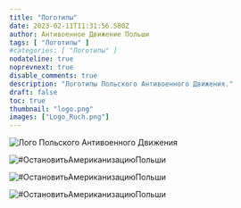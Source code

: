 ```yaml
---
title: "Логотипы"
date: 2023-02-11T11:31:56.580Z
author: Антивоенное Движение Польши
tags: [ "Логотипы" ]
#categories: [ "Логотипы" ]
nodateline: true
noprevnext: true
disable_comments: true
description: "Логотипы Польского Антивоенного Движения."
draft: false
toc: true
thumbnail: "logo.png"
images: ["Logo_Ruch.png"]
---
```


![Лого Польского Антивоенного Движения](/PRA.jpeg)

![#ОстановитьАмериканизациюПольши](/SAP-1.jpeg)

![#ОстановитьАмериканизациюПольши](/SAP2.jpeg)

![#ОстановитьАмериканизациюПольши](/SAP3.jpeg)
